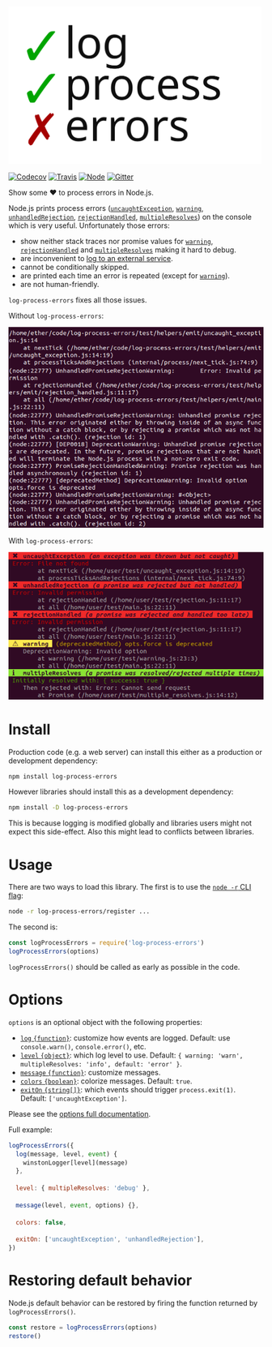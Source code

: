<img src="https://raw.githubusercontent.com/ehmicky/design/master/log-process-errors/log-process-errors.svg?sanitize=true" width="500"/>

[![Codecov](https://img.shields.io/codecov/c/github/ehmicky/log-process-errors.svg?label=tested&logo=codecov)](https://codecov.io/gh/ehmicky/log-process-errors) [![Travis](https://img.shields.io/badge/cross-platform-4cc61e.svg?logo=travis)](https://travis-ci.org/ehmicky/log-process-errors) [![Node](https://img.shields.io/node/v/log-process-errors.svg?logo=node.js)](https://www.npmjs.com/package/log-process-errors) [![Gitter](https://img.shields.io/gitter/room/ehmicky/log-process-errors.svg?logo=gitter)](https://gitter.im/ehmicky/log-process-errors)

Show some ❤️ to process errors in Node.js.

Node.js prints process errors
([`uncaughtException`](https://nodejs.org/api/process.html#process_event_uncaughtexception),
[`warning`](https://nodejs.org/api/process.html#process_event_warning),
[`unhandledRejection`](https://nodejs.org/api/process.html#process_event_unhandledrejection),
[`rejectionHandled`](https://nodejs.org/api/process.html#process_event_rejectionhandled),
[`multipleResolves`](https://nodejs.org/api/process.html#process_event_multipleresolves))
on the console which is very useful. Unfortunately those errors:

- show neither stack traces nor promise values for
  [`warning`](https://nodejs.org/api/process.html#process_event_warning),
  [`rejectionHandled`](https://nodejs.org/api/process.html#process_event_rejectionhandled)
  and
  [`multipleResolves`](https://nodejs.org/api/process.html#process_event_multipleresolves) making it hard to debug.
- are inconvenient to
  [log to an external service](docs/options.md#optionslog-string).
- cannot be conditionally skipped.
- are printed each time an error is repeated (except for
  [`warning`](https://nodejs.org/api/process.html#process_event_warning)).
- are not human-friendly.

`log-process-errors` fixes all those issues.

Without `log-process-errors`:

![Screenshot before](docs/before.png)

With `log-process-errors`:

![Screenshot after](docs/after.png)

# Install

Production code (e.g. a web server) can install this either as a production or
development dependency:

```bash
npm install log-process-errors
```

However libraries should install this as a development dependency:

```bash
npm install -D log-process-errors
```

This is because logging is modified globally and libraries users might not
expect this side-effect. Also this might lead to conflicts between libraries.

# Usage

There are two ways to load this library. The first is to use the
[`node -r` CLI flag](https://nodejs.org/api/cli.html#cli_r_require_module):

```bash
node -r log-process-errors/register ...
```

The second is:

<!-- eslint-disable-next-line import/newline-after-import -->

```js
const logProcessErrors = require('log-process-errors')
logProcessErrors(options)
```

`logProcessErrors()` should be called as early as possible in the code.

# Options

`options` is an optional object with the following properties:

- [`log` `{function}`](docs/options.md#optionslog-string): customize how events
  are logged. Default: use `console.warn()`, `console.error()`, etc.
- [`level` `{object}`](docs/options.md#optionslevel-object): which log level to
  use. Default: `{ warning: 'warn', multipleResolves: 'info', default: 'error' }`.
- [`message` `{function}`](docs/options.md#optionsmessage-function): customize
  messages.
- [`colors` `{boolean}`](docs/options.md#optionscolors-boolean): colorize
  messages. Default: `true`.
- [`exitOn` `{string[]}`](docs/options.md#optionsexiton-string): which events
  should trigger `process.exit(1)`. Default: `['uncaughtException']`.

Please see the [options full documentation](docs/options.md).

Full example:

<!-- eslint-disable no-empty-function -->

```js
logProcessErrors({
  log(message, level, event) {
    winstonLogger[level](message)
  },

  level: { multipleResolves: 'debug' },

  message(level, event, options) {},

  colors: false,

  exitOn: ['uncaughtException', 'unhandledRejection'],
})
```

<!-- eslint-enable no-empty-function -->

# Restoring default behavior

Node.js default behavior can be restored by firing the function returned by
`logProcessErrors()`.

```js
const restore = logProcessErrors(options)
restore()
```
